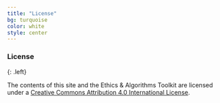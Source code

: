 ```yaml
---
title: "License"
bg: turquoise
color: white
style: center
---
```


### License
{: .left}

The contents of this site and the Ethics & Algorithms Toolkit are licensed under a [Creative Commons Attribution 4.0 International License](https://creativecommons.org/licenses/by/4.0/).
